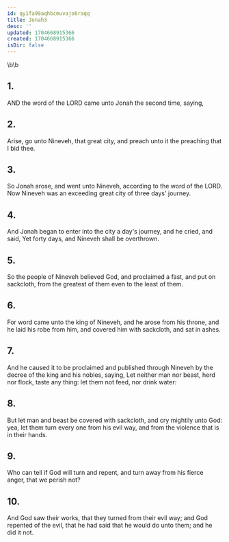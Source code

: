 ```yaml
---
id: qy1fa99aqhbcmuvajo6raqq
title: Jonah3
desc: ''
updated: 1704668915366
created: 1704668915366
isDir: false
---
```

\b\b
## 1.
AND the word of the LORD came unto Jonah the second time, saying,
## 2.
Arise, go unto Nineveh, that great city, and preach unto it the preaching that I bid thee.
## 3.
So Jonah arose, and went unto Nineveh, according to the word of the LORD.  Now Nineveh was an exceeding great city of three days' journey.
## 4.
And Jonah began to enter into the city a day's journey, and he cried, and said, Yet forty days, and Nineveh shall be overthrown.
## 5.
So the people of Nineveh believed God, and proclaimed a fast, and put on sackcloth, from the greatest of them even to the least of them.
## 6.
For word came unto the king of Nineveh, and he arose from his throne, and he laid his robe from him, and covered him with sackcloth, and sat in ashes.
## 7.
And he caused it to be proclaimed and published through Nineveh by the decree of the king and his nobles, saying, Let neither man nor beast, herd nor flock, taste any thing: let them not feed, nor drink water:
## 8.
But let man and beast be covered with sackcloth, and cry mightily unto God: yea, let them turn every one from his evil way, and from the violence that is in their hands.
## 9.
Who can tell if God will turn and repent, and turn away from his fierce anger, that we perish not?
## 10.
And God saw their works, that they turned from their evil way; and God repented of the evil, that he had said that he would do unto them; and he did it not.
